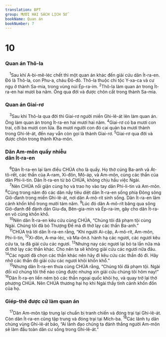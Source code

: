 ```yaml
---
translation: BPT
group: MƯƠI HAI SÁCH LỊCH SỬ
bookName: Quan án 
bookNumber: 7
---
```


<div class="title"><h1>10</h1><h3>Quan án Thô-la</h3></div>
<span class="verse cac_10_1"> <sup>1</sup>Sau khi A-bi-mê-léc chết thì một quan án khác đến giải cứu dân Ít-ra-en. Đó là Thô-la, con Phu-a, cháu Đô-đô. Thô-la thuộc chi tộc Y-xa-ca và cư ngụ ở thành Sa-mia, trong vùng núi Ép-ra-im.</span>
<span class="verse cac_10_2"><sup>2</sup>Thô-la làm quan án trong Ít-ra-en hai mươi ba năm. Ông qua đời và được chôn cất trong thành Sa-mia.<br/></span>
<div class="title"><h3>Quan án Giai-rơ</h3></div>
<span class="verse cac_10_3"> <sup>3</sup>Sau khi Thô-la qua đời thì Giai-rơ người miền Ghi-lê-át lên làm quan án. Ông làm quan án trong Ít-ra-en hai mươi hai năm.</span>
<span class="verse cac_10_4"><sup>4</sup>Giai-rơ có ba mươi con trai, cỡi ba mươi con lừa. Ba mươi người con đó cai quản ba mươi thành trong Ghi-lê-át, đến nay vẫn còn gọi là thành Giai-rơ.</span>
<span class="verse cac_10_5"><sup>5</sup>Giai-rơ qua đời và được chôn trong thành Kha-môn.<br/></span>
<div class="title"><h3>Dân Am-môn quấy nhiễu<br/>dân Ít-ra-en</h3></div>
<span class="verse cac_10_6"> <sup>6</sup>Dân Ít-ra-en lại làm điều CHÚA cho là quấy. Họ thờ cúng Ba-anh và Át-tô-rết, các thần của A-ram, Xi-đôn, Mô-áp, và Am-môn, cùng các thần của dân Phi-li-tin. Dân Ít-ra-en từ bỏ CHÚA, không chịu hầu việc Ngài.<br/></span>
<span class="verse cac_10_7"> <sup>7</sup>Nên CHÚA nổi giận cùng họ và trao họ vào tay dân Phi-li-tin và Am-môn.</span>
<span class="verse cac_10_8"><sup>8</sup>Cũng trong năm đó các dân nầy tiêu diệt dân Ít-ra-en sống phía Đông sông Giô-đanh trong miền Ghi-lê-át, nơi dân A-mô-rít sinh sống. Dân Ít-ra-en lâm cảnh khốn khổ trong mười tám năm.</span>
<span class="verse cac_10_9"><sup>9</sup>Lúc đó dân A-mô-rít băng qua sông Giô-đanh để đánh dân Giu-đa, Bên-gia-min và Ép-ra-im, gây cho dân Ít-ra-en vô cùng khốn khổ.<br/></span>
<span class="verse cac_10_10"> <sup>10</sup>Nên dân Ít-ra-en kêu cứu cùng CHÚA, “Chúng tôi đã phạm tội cùng Ngài. Chúng tôi đã bỏ Thượng Đế mà đi thờ lạy các thần Ba-anh.”<br/></span>
<span class="verse cac_10_11"> <sup>11</sup>CHÚA trả lời dân Ít-ra-en rằng, “Khi người Ai-cập, A-mô-rít, Am-môn, Phi-li-tin,</span>
<span class="verse cac_10_12"><sup>12</sup>Xi-đôn, A-ma-léc, và Ma-ôn<a data-toggle="tooltip" data-placement="bottom" title="Hay “Mi-đi-an.”">⚓</a> hành hạ các ngươi, các ngươi kêu cứu ta, ta đã giải cứu các ngươi.</span>
<span class="verse cac_10_13"><sup>13</sup>Nhưng nay các ngươi lại bỏ ta lần nữa mà đi thờ lạy các thần khác. Cho nên ta sẽ không giải cứu các ngươi nữa đâu.</span>
<span class="verse cac_10_14"><sup>14</sup>Các ngươi đã chọn các thần khác nên hãy đi kêu cứu các thần đó đi. Hãy nhờ các thần đó giải cứu các ngươi khỏi khốn khổ.”<br/></span>
<span class="verse cac_10_15"> <sup>15</sup>Nhưng dân Ít-ra-en thưa cùng CHÚA rằng, “Chúng tôi đã phạm tội. Ngài đối xử chúng tôi thế nào cũng được nhưng xin giải cứu chúng tôi hôm nay!”</span>
<span class="verse cac_10_16"><sup>16</sup>Dân Ít-ra-en liền ném bỏ các thần ngoại quốc khỏi họ, và quay trở lại thờ phượng CHÚA. Nên CHÚA thương hại họ khi Ngài thấy tình cảnh khốn đốn của họ.<br/></span>
<div class="title"><h3>Giép-thê được cử làm quan án</h3></div>
<span class="verse cac_10_17"> <sup>17</sup>Dân Am-môn tập trung lại chuẩn bị tranh chiến và đóng trại tại Ghi-lê-át. Còn dân Ít-ra-en cũng tập trung và đóng trại tại Mích-ba.</span>
<span class="verse cac_10_18"><sup>18</sup>Các lãnh tụ dân chúng vùng Ghi-lê-át bảo, “Ai lãnh đạo chúng ta đánh thắng người Am-môn sẽ làm đầu toàn dân cư sống trong Ghi-lê-át.”<br/></span>
